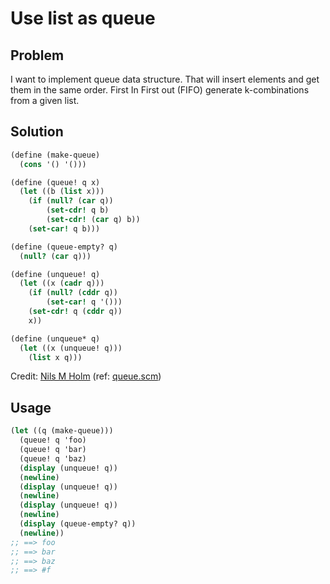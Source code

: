 # Use list as queue

## Problem

I want to implement queue data structure. That will insert elements and get
them in the same order. First In First out (FIFO)
generate k-combinations from a given list.

## Solution

```scheme
(define (make-queue)
  (cons '() '()))

(define (queue! q x)
  (let ((b (list x)))
    (if (null? (car q))
        (set-cdr! q b)
        (set-cdr! (car q) b))
    (set-car! q b)))

(define (queue-empty? q)
  (null? (car q)))

(define (unqueue! q)
  (let ((x (cadr q)))
    (if (null? (cddr q))
        (set-car! q '()))
    (set-cdr! q (cddr q))
    x))

(define (unqueue* q)
  (let ((x (unqueue! q)))
    (list x q)))
```

Credit: [Nils M Holm](http://t3x.org/) (ref: [queue.scm](http://t3x.org/s9fes/queue.scm.html))

## Usage

```scheme
(let ((q (make-queue)))
  (queue! q 'foo)
  (queue! q 'bar)
  (queue! q 'baz)
  (display (unqueue! q))
  (newline)
  (display (unqueue! q))
  (newline)
  (display (unqueue! q))
  (newline)
  (display (queue-empty? q))
  (newline))
;; ==> foo
;; ==> bar
;; ==> baz
;; ==> #f
```
